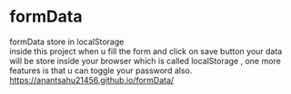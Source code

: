 # formData
formData store in localStorage 
<br>
inside this project when u fill the form and click on save button your data will be store inside your browser which is called localStorage , one more features is that u can toggle your password also. <br>
https://anantsahu21456.github.io/formData/
